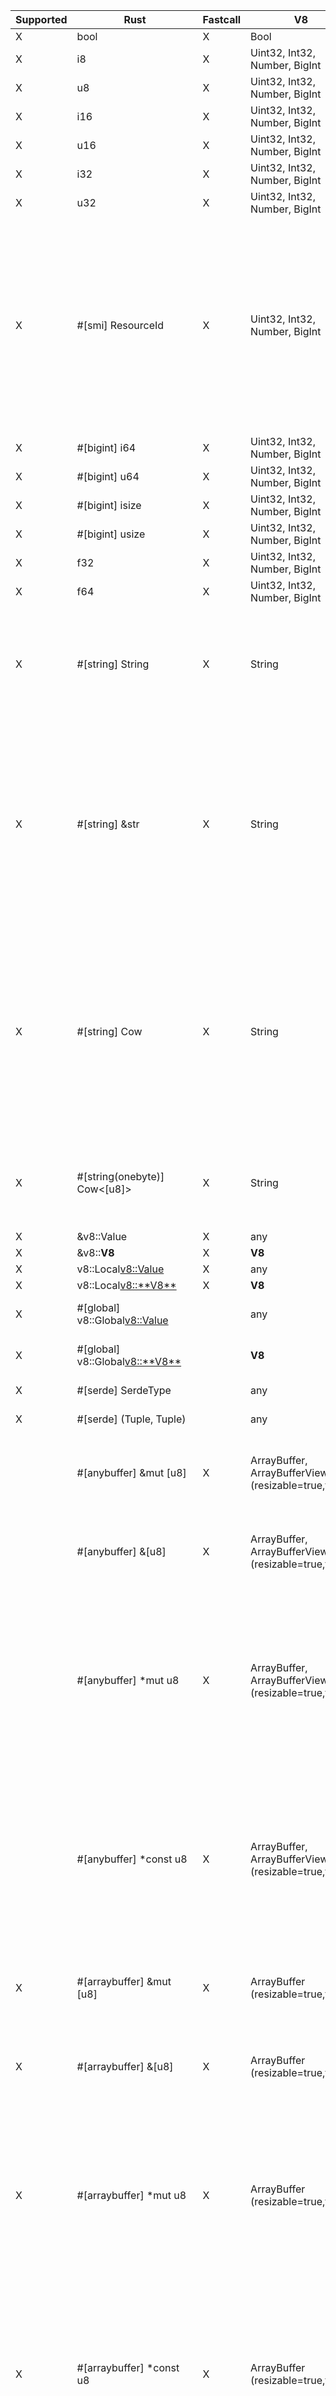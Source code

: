 | Supported | Rust                              | Fastcall | V8                                                  | Notes                                                                                                                                                                                                          |
| --------- | --------------------------------- | -------- | --------------------------------------------------- | -------------------------------------------------------------------------------------------------------------------------------------------------------------------------------------------------------------- |
| X         | bool                              | X        | Bool                                                |                                                                                                                                                                                                                |
| X         | i8                                | X        | Uint32, Int32, Number, BigInt                       |                                                                                                                                                                                                                |
| X         | u8                                | X        | Uint32, Int32, Number, BigInt                       |                                                                                                                                                                                                                |
| X         | i16                               | X        | Uint32, Int32, Number, BigInt                       |                                                                                                                                                                                                                |
| X         | u16                               | X        | Uint32, Int32, Number, BigInt                       |                                                                                                                                                                                                                |
| X         | i32                               | X        | Uint32, Int32, Number, BigInt                       |                                                                                                                                                                                                                |
| X         | u32                               | X        | Uint32, Int32, Number, BigInt                       |                                                                                                                                                                                                                |
| X         | #[smi] ResourceId                 | X        | Uint32, Int32, Number, BigInt                       | SMI is internally represented as a signed integer, but unsigned `#[smi]` types will be bit-converted to unsigned values for the Rust call. JavaScript code will continue to see signed integers.               |
| X         | #[bigint] i64                     | X        | Uint32, Int32, Number, BigInt                       |                                                                                                                                                                                                                |
| X         | #[bigint] u64                     | X        | Uint32, Int32, Number, BigInt                       |                                                                                                                                                                                                                |
| X         | #[bigint] isize                   | X        | Uint32, Int32, Number, BigInt                       |                                                                                                                                                                                                                |
| X         | #[bigint] usize                   | X        | Uint32, Int32, Number, BigInt                       |                                                                                                                                                                                                                |
| X         | f32                               | X        | Uint32, Int32, Number, BigInt                       |                                                                                                                                                                                                                |
| X         | f64                               | X        | Uint32, Int32, Number, BigInt                       |                                                                                                                                                                                                                |
| X         | #[string] String                  | X        | String                                              | Fastcall available only if string is Latin-1. Will always create an allocated, UTF-8 copy of the String data.                                                                                                  |
| X         | #[string] &str                    | X        | String                                              | Fastcall available only if string is Latin-1. Will create an owned `String` copy of the String data if it doesn't fit on the stack. Will never allocate in a fastcall, but will copy Latin-1 -> UTF-8.         |
| X         | #[string] Cow<str>                | X        | String                                              | Fastcall available only if string is Latin-1. Will create a `Cow::Owned` copy of the String data if it doesn't fit on the stack. Will always be `Cow::Borrowed` in a fastcall, but will copy Latin-1 -> UTF-8. |
| X         | #[string(onebyte)] Cow<[u8]>      | X        | String                                              | Fastest `String`-type method. If the string is not Latin-1, will throw a TypeError.                                                                                                                            |
| X         | &v8::Value                        | X        | any                                                 |                                                                                                                                                                                                                |
| X         | &v8::**V8**                       | X        | **V8**                                              |                                                                                                                                                                                                                |
| X         | v8::Local<v8::Value>              | X        | any                                                 |                                                                                                                                                                                                                |
| X         | v8::Local<v8::**V8**>             | X        | **V8**                                              |                                                                                                                                                                                                                |
| X         | #[global] v8::Global<v8::Value>   |          | any                                                 | ⚠️ Slower than `v8::Local`.                                                                                                                                                                                     |
| X         | #[global] v8::Global<v8::**V8**>  |          | **V8**                                              | ⚠️ Slower than `v8::Local`.                                                                                                                                                                                     |
| X         | #[serde] SerdeType                |          | any                                                 | ⚠️ May be slow.                                                                                                                                                                                                 |
| X         | #[serde] (Tuple, Tuple)           |          | any                                                 | ⚠️ May be slow.                                                                                                                                                                                                 |
|           | #[anybuffer] &mut [u8]            | X        | ArrayBuffer, ArrayBufferView (resizable=true,false) | ⚠️ JS may modify the contents of the slice if V8 is called re-entrantly.                                                                                                                                        |
|           | #[anybuffer] &[u8]                | X        | ArrayBuffer, ArrayBufferView (resizable=true,false) | ⚠️ JS may modify the contents of the slice if V8 is called re-entrantly.                                                                                                                                        |
|           | #[anybuffer] *mut u8              | X        | ArrayBuffer, ArrayBufferView (resizable=true,false) | ⚠️ JS may modify the contents of the slice if V8 is called re-entrantly. Because of how V8 treats empty arrays in fastcalls, they will always be passed as null.                                                |
|           | #[anybuffer] *const u8            | X        | ArrayBuffer, ArrayBufferView (resizable=true,false) | ⚠️ JS may modify the contents of the slice if V8 is called re-entrantly. Because of how V8 treats empty arrays in fastcalls, they will always be passed as null.                                                |
| X         | #[arraybuffer] &mut [u8]          | X        | ArrayBuffer (resizable=true,false)                  | ⚠️ JS may modify the contents of the slice if V8 is called re-entrantly.                                                                                                                                        |
| X         | #[arraybuffer] &[u8]              | X        | ArrayBuffer (resizable=true,false)                  | ⚠️ JS may modify the contents of the slice if V8 is called re-entrantly.                                                                                                                                        |
| X         | #[arraybuffer] *mut u8            | X        | ArrayBuffer (resizable=true,false)                  | ⚠️ JS may modify the contents of the slice if V8 is called re-entrantly. Because of how V8 treats empty arrays in fastcalls, they will always be passed as null.                                                |
| X         | #[arraybuffer] *const u8          | X        | ArrayBuffer (resizable=true,false)                  | ⚠️ JS may modify the contents of the slice if V8 is called re-entrantly. Because of how V8 treats empty arrays in fastcalls, they will always be passed as null.                                                |
| X         | #[arraybuffer(copy)] Vec<u8>      | X        | ArrayBuffer (resizable=true,false)                  | Safe, but forces a copy.                                                                                                                                                                                       |
| X         | #[arraybuffer(copy)] Box<[u8]>    | X        | ArrayBuffer (resizable=true,false)                  | Safe, but forces a copy.                                                                                                                                                                                       |
| X         | #[arraybuffer(copy)] bytes::Bytes | X        | ArrayBuffer (resizable=true,false)                  | Safe, but forces a copy.                                                                                                                                                                                       |
|           | #[buffer] &mut [u8]               | X        | UInt8Array (resizable=true,false)                   | ⚠️ JS may modify the contents of the slice if V8 is called re-entrantly.                                                                                                                                        |
|           | #[buffer] &[u8]                   | X        | UInt8Array (resizable=true,false)                   | ⚠️ JS may modify the contents of the slice if V8 is called re-entrantly.                                                                                                                                        |
|           | #[buffer] *mut u8                 | X        | UInt8Array (resizable=true,false)                   | ⚠️ JS may modify the contents of the slice if V8 is called re-entrantly. Because of how V8 treats empty arrays in fastcalls, they will always be passed as null.                                                |
|           | #[buffer] *const u8               | X        | UInt8Array (resizable=true,false)                   | ⚠️ JS may modify the contents of the slice if V8 is called re-entrantly. Because of how V8 treats empty arrays in fastcalls, they will always be passed as null.                                                |
| X         | #[buffer(copy)] Vec<u8>           | X        | UInt8Array (resizable=true,false)                   | Safe, but forces a copy.                                                                                                                                                                                       |
| X         | #[buffer(copy)] Box<[u8]>         | X        | UInt8Array (resizable=true,false)                   | Safe, but forces a copy.                                                                                                                                                                                       |
| X         | #[buffer(copy)] bytes::Bytes      | X        | UInt8Array (resizable=true,false)                   | Safe, but forces a copy.                                                                                                                                                                                       |
| X         | #[buffer] &mut [u32]              | X        | UInt32Array (resizable=true,false)                  | ⚠️ JS may modify the contents of the slice if V8 is called re-entrantly.                                                                                                                                        |
| X         | #[buffer] &[u32]                  | X        | UInt32Array (resizable=true,false)                  | ⚠️ JS may modify the contents of the slice if V8 is called re-entrantly.                                                                                                                                        |
| X         | #[buffer(copy)] Vec<u32>          | X        | UInt32Array (resizable=true,false)                  | Safe, but forces a copy.                                                                                                                                                                                       |
| X         | #[buffer(copy)] Box<[u32]>        | X        | UInt32Array (resizable=true,false)                  | Safe, but forces a copy.                                                                                                                                                                                       |
|           | #[buffer] V8Slice                 | X        | ArrayBufferView (resizable=false)                   | ⚠️ JS may modify the contents of slices obtained from buffer.                                                                                                                                                   |
|           | #[buffer(detach)] V8Slice         | X        | ArrayBufferView (resizable=true,false)              | Safe.                                                                                                                                                                                                          |
|           | #[buffer] V8ResizableSlice        | X        | ArrayBufferView (resizable=true)                    | ⚠️ JS may modify the contents of slices obtained from buffer.                                                                                                                                                   |
|           | #[buffer] JsBuffer                | X        | ArrayBufferView (resizable=false)                   | ⚠️ JS may modify the contents of slices obtained from buffer.                                                                                                                                                   |
| X         | #[buffer(detach)] JsBuffer        |          | ArrayBufferView (resizable=true,false)              | Safe.                                                                                                                                                                                                          |
|           | #[buffer(unsafe)] bytes::Bytes    | X        | ArrayBufferView (resizable=false)                   | ⚠️ JS may modify the contents of the buffer.                                                                                                                                                                    |
|           | #[buffer(detach)] bytes::Bytes    | X        | ArrayBufferView (resizable=true,false)              | Safe.                                                                                                                                                                                                          |
| X         | *const std::ffi::c_void           | X        | External                                            |                                                                                                                                                                                                                |
| X         | *mut std::ffi::c_void             | X        | External                                            |                                                                                                                                                                                                                |
| X         | &OpState                          | X        |                                                     |                                                                                                                                                                                                                |
| X         | &mut OpState                      | X        |                                                     |                                                                                                                                                                                                                |
| X         | Rc<RefCell<OpState>>              | X        |                                                     |                                                                                                                                                                                                                |
| X         | #[state] &StateObject             | X        |                                                     | Extracts an object from `OpState`.                                                                                                                                                                             |
| X         | #[state] &mut StateObject         | X        |                                                     | Extracts an object from `OpState`.                                                                                                                                                                             |
| X         | &JsRuntimeState                   | X        |                                                     | Only usable in `deno_core`.                                                                                                                                                                                    |
| X         | v8::UnsafeRawIsolatePtr           | X        |                                                     | ⚠️ Extremely dangerous, may crash if you don't use `nofast` depending on what you do.                                                                                                                           |
